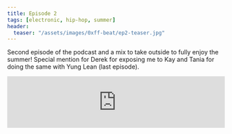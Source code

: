 ```yaml
---
title: Episode 2
tags: [electronic, hip-hop, summer]
header:
  teaser: "/assets/images/0xff-beat/ep2-teaser.jpg"
---
```


Second episode of the podcast and a mix to take outside to fully enjoy the summer! Special mention for Derek for exposing me to Kay and Tania for doing the same with Yung Lean (last episode).

<iframe width="100%" height="120" src="https://www.mixcloud.com/widget/iframe/?hide_cover=1&light=1&feed=%2F0xff-beat%2F0xff-beat-episode-2%2F" frameborder="0" ></iframe>
